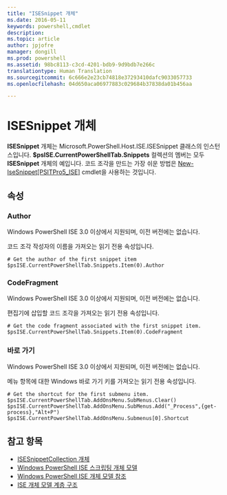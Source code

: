 ```yaml
---
title: "ISESnippet 개체"
ms.date: 2016-05-11
keywords: powershell,cmdlet
description: 
ms.topic: article
author: jpjofre
manager: dongill
ms.prod: powershell
ms.assetid: 98bc8113-c3cd-4201-bdb9-9d9bdb7e266c
translationtype: Human Translation
ms.sourcegitcommit: 6c666e2e23cb74818e37293410dafc9033057733
ms.openlocfilehash: 04d650aca06977883c029684b37838da01b456aa

---
```


# ISESnippet 개체
  **ISESnippet** 개체는 Microsoft.PowerShell.Host.ISE.ISESnippet 클래스의 인스턴스입니다. **$psISE.CurrentPowerShellTab.Snippets** 컬렉션의 멤버는 모두 **ISESnippet** 개체의 예입니다. 코드 조각을 만드는 가장 쉬운 방법은 [New-IseSnippet&#91;PSITPro5_ISE&#93;](https://technet.microsoft.com/en-us/library/0a6339a3-2683-4a8e-8929-90ad9a95c3e0) cmdlet을 사용하는 것입니다.

## 속성

###  <a name="DisplayName"></a> Author
  Windows PowerShell ISE 3.0 이상에서 지원되며, 이전 버전에는 없습니다. 

 코드 조각 작성자의 이름을 가져오는 읽기 전용 속성입니다.

```
# Get the author of the first snippet item
$psISE.CurrentPowerShellTab.Snippets.Item(0).Author

```

###  <a name="Action"></a> CodeFragment
  Windows PowerShell ISE 3.0 이상에서 지원되며, 이전 버전에는 없습니다. 

 편집기에 삽입할 코드 조각을 가져오는 읽기 전용 속성입니다.

```
# Get the code fragment associated with the first snippet item.
$psISE.CurrentPowerShellTab.Snippets.Item(0).CodeFragment

```

###  <a name="Shortcut"></a> 바로 가기
  Windows PowerShell ISE 3.0 이상에서 지원되며, 이전 버전에는 없습니다. 

 메뉴 항목에 대한 Windows 바로 가기 키를 가져오는 읽기 전용 속성입니다.

```
# Get the shortcut for the first submenu item.
$psISE.CurrentPowerShellTab.AddOnsMenu.SubMenus.Clear()
$psISE.CurrentPowerShellTab.AddOnsMenu.SubMenus.Add("_Process",{get-process},"Alt+P")
$psISE.CurrentPowerShellTab.AddOnsMenu.Submenus[0].Shortcut
```

## 참고 항목
- [ISESnippetCollection 개체](The-ISESnippetCollection-Object.md) 
- [Windows PowerShell ISE 스크립팅 개체 모델](The-Windows-PowerShell-ISE-Scripting-Object-Model.md) 
- [Windows PowerShell ISE 개체 모델 참조](Windows-PowerShell-ISE-Object-Model-Reference.md) 
- [ISE 개체 모델 계층 구조](The-ISE-Object-Model-Hierarchy.md)

  



<!--HONumber=Oct16_HO3-->


